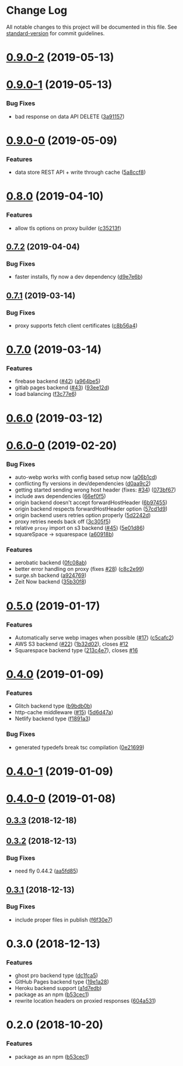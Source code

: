 # Change Log

All notable changes to this project will be documented in this file. See [standard-version](https://github.com/conventional-changelog/standard-version) for commit guidelines.

<a name="0.9.0-2"></a>
# [0.9.0-2](https://github.com/superfly/edge/compare/v0.9.0-1...v0.9.0-2) (2019-05-13)



<a name="0.9.0-1"></a>
# [0.9.0-1](https://github.com/superfly/edge/compare/v0.9.0-0...v0.9.0-1) (2019-05-13)


### Bug Fixes

* bad response on data API DELETE ([3a91157](https://github.com/superfly/edge/commit/3a91157))



<a name="0.9.0-0"></a>
# [0.9.0-0](https://github.com/superfly/edge/compare/v0.8.0...v0.9.0-0) (2019-05-09)


### Features

* data store REST API + write through cache ([5a8ccf8](https://github.com/superfly/edge/commit/5a8ccf8))



<a name="0.8.0"></a>
# [0.8.0](https://github.com/superfly/edge/compare/v0.7.2...v0.8.0) (2019-04-10)


### Features

* allow tls options on proxy builder ([c35213f](https://github.com/superfly/edge/commit/c35213f))



<a name="0.7.2"></a>
## [0.7.2](https://github.com/superfly/edge/compare/v0.7.1...v0.7.2) (2019-04-04)


### Bug Fixes

* faster installs, fly now a dev dependency ([d9e7e6b](https://github.com/superfly/edge/commit/d9e7e6b))



<a name="0.7.1"></a>
## [0.7.1](https://github.com/superfly/edge/compare/v0.7.0...v0.7.1) (2019-03-14)


### Bug Fixes

* proxy supports fetch client certificates ([c8b56a4](https://github.com/superfly/edge/commit/c8b56a4))



<a name="0.7.0"></a>
# [0.7.0](https://github.com/superfly/edge/compare/v0.6.0-0...v0.7.0) (2019-03-14)


### Features

* firebase backend ([#42](https://github.com/superfly/edge/issues/42)) ([a964be5](https://github.com/superfly/edge/commit/a964be5))
* gitlab pages backend ([#43](https://github.com/superfly/edge/issues/43)) ([93ee12d](https://github.com/superfly/edge/commit/93ee12d))
* load balancing ([f3c77e6](https://github.com/superfly/edge/commit/f3c77e6))



<a name="0.6.0"></a>
# [0.6.0](https://github.com/superfly/edge/compare/v0.6.0-0...v0.6.0) (2019-03-12)



<a name="0.6.0-0"></a>
# [0.6.0-0](https://github.com/superfly/cdn/compare/v0.5.0-0...v0.6.0-0) (2019-02-20)


### Bug Fixes

* auto-webp works with config based setup now ([a06b1cd](https://github.com/superfly/cdn/commit/a06b1cd))
* conflicting fly versions in dev/dependencies ([d0aa9c2](https://github.com/superfly/cdn/commit/d0aa9c2))
* getting started sending wrong host header (fixes: [#34](https://github.com/superfly/cdn/issues/34)) ([073bf67](https://github.com/superfly/cdn/commit/073bf67))
* include aws dependencies ([66ef0f5](https://github.com/superfly/cdn/commit/66ef0f5))
* origin backend doesn't accept forwardHostHeader ([6b97455](https://github.com/superfly/cdn/commit/6b97455))
* origin backend respects forwardHostHeader option ([57cd1d9](https://github.com/superfly/cdn/commit/57cd1d9))
* origin backend users retries option properly ([5d2242d](https://github.com/superfly/cdn/commit/5d2242d))
* proxy retries needs back off ([3c305f5](https://github.com/superfly/cdn/commit/3c305f5))
* relative `proxy` import on s3 backend ([#45](https://github.com/superfly/cdn/issues/45)) ([5e01d86](https://github.com/superfly/cdn/commit/5e01d86))
* squareSpace -> squarespace ([a60918b](https://github.com/superfly/cdn/commit/a60918b))


### Features

* aerobatic backend ([0fc08ab](https://github.com/superfly/cdn/commit/0fc08ab))
* better error handling on proxy (fixes [#28](https://github.com/superfly/cdn/issues/28)) ([c8c2e99](https://github.com/superfly/cdn/commit/c8c2e99))
* surge.sh backend ([a924769](https://github.com/superfly/cdn/commit/a924769))
* Zeit Now backend ([35b30f8](https://github.com/superfly/cdn/commit/35b30f8))



<a name="0.5.0"></a>
# [0.5.0](https://github.com/superfly/cdn/compare/v0.4.0...v0.5.0) (2019-01-17)


### Features

* Automatically serve webp images when possible ([#17](https://github.com/superfly/cdn/issues/17)) ([c5cafc2](https://github.com/superfly/cdn/commit/c5cafc2))
* AWS S3 backend ([#22](https://github.com/superfly/cdn/issues/22)) ([1b32d02](https://github.com/superfly/cdn/commit/1b32d02)), closes [#12](https://github.com/superfly/cdn/issues/12)
* Squarespace backend type ([213c4e7](https://github.com/superfly/cdn/commit/213c4e7)), closes [#16](https://github.com/superfly/cdn/issues/16)



<a name="0.4.0"></a>
# [0.4.0](https://github.com/superfly/cdn/compare/v0.3.3...v0.4.0) (2019-01-09)


### Features

* Glitch backend type ([b9bdb0b](https://github.com/superfly/cdn/commit/b9bdb0b))
* http-cache middleware ([#15](https://github.com/superfly/cdn/issues/15)) ([5d6d47a](https://github.com/superfly/cdn/commit/5d6d47a))
* Netlify backend type ([f1891a3](https://github.com/superfly/cdn/commit/f1891a3))

### Bug Fixes

* generated typedefs break tsc compilation ([0e21699](https://github.com/superfly/cdn/commit/0e21699))


<a name="0.4.0-1"></a>
# [0.4.0-1](https://github.com/superfly/cdn/compare/v0.4.0-0...v0.4.0-1) (2019-01-09)


<a name="0.4.0-0"></a>
# [0.4.0-0](https://github.com/superfly/cdn/compare/v0.3.3...v0.4.0-0) (2019-01-08)


<a name="0.3.3"></a>
## [0.3.3](https://github.com/superfly/cdn/compare/v0.3.2...v0.3.3) (2018-12-18)



<a name="0.3.2"></a>
## [0.3.2](https://github.com/superfly/cdn/compare/v0.3.1...v0.3.2) (2018-12-13)


### Bug Fixes

* need fly 0.44.2 ([aa5fd85](https://github.com/superfly/cdn/commit/aa5fd85))



<a name="0.3.1"></a>
## [0.3.1](https://github.com/superfly/cdn/compare/v0.3.0...v0.3.1) (2018-12-13)


### Bug Fixes

* include proper files in publish ([f6f30e7](https://github.com/superfly/cdn/commit/f6f30e7))



<a name="0.3.0"></a>
# 0.3.0 (2018-12-13)


### Features

* ghost pro backend type ([dc1fca5](https://github.com/superfly/cdn/commit/dc1fca5))
* GitHub Pages backend type ([19e1a28](https://github.com/superfly/cdn/commit/19e1a28))
* Heroku backend support ([a1d7edb](https://github.com/superfly/cdn/commit/a1d7edb))
* package as an npm ([b53cec1](https://github.com/superfly/cdn/commit/b53cec1))
* rewrite location headers on proxied responses ([604a531](https://github.com/superfly/cdn/commit/604a531))



<a name="0.2.0"></a>
# 0.2.0 (2018-10-20)


### Features

* package as an npm ([b53cec1](https://github.com/superfly/fl-site/commit/b53cec1))
